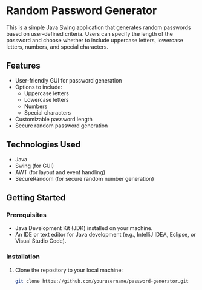# Random Password Generator

This is a simple Java Swing application that generates random passwords based on user-defined criteria. Users can specify the length of the password and choose whether to include uppercase letters, lowercase letters, numbers, and special characters.

## Features

- User-friendly GUI for password generation
- Options to include:
  - Uppercase letters
  - Lowercase letters
  - Numbers
  - Special characters
- Customizable password length
- Secure random password generation

## Technologies Used

- Java
- Swing (for GUI)
- AWT (for layout and event handling)
- SecureRandom (for secure random number generation)

## Getting Started

### Prerequisites

- Java Development Kit (JDK) installed on your machine.
- An IDE or text editor for Java development (e.g., IntelliJ IDEA, Eclipse, or Visual Studio Code).

### Installation

1. Clone the repository to your local machine:
   ```bash
   git clone https://github.com/yourusername/password-generator.git
